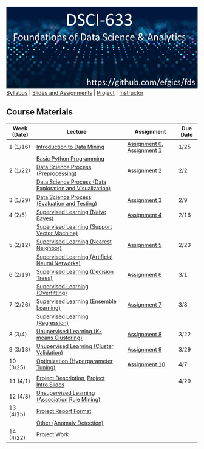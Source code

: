 [<img width=900 src="../img/title.png?raw=yes">](../README.md)   
[Syllabus](../README.md) |
[Slides and Assignments](README.md) |
[Project](project.md) |
[Instructor](https://www.rit.edu/directory/efgics-erik-golen) 

## Course Materials

| Week (Date)  | Lecture                                                                                                                                                               || Assignment                                                                                                                                                               | Due Date |
|-------|-----------------------------------------------------------------------------------------------------------------------------------------------------------------------|-----------|--------------------------------------------------------------------------------------------------------------------------------------------------------------------------|----------|
| 1 (1/16) | [Introduction to Data Mining](https://docs.google.com/presentation/d/1yzv_qiIDe993ohLCqh-xQA3FJjlerdqm/edit?usp=drive_link&ouid=114469780150035742822&rtpof=true&sd=true)                                   |           | [Assignment 0](assignment0.md), [Assignment 1](assignment1.md) | 1/25    |
|  | [Basic Python Programming](https://docs.google.com/presentation/d/1RQ0SybKmNK47UkK2enQ_OpIWSn8IKKz_/edit?usp=drive_link&ouid=114469780150035742822&rtpof=true&sd=true)                                      |           |                                                                                                                                                                          |          |
| 2 (1/22) | [Data Science Process (Preprocessing)](https://docs.google.com/presentation/d/1ORnlrADoiCs6WltlsIsPBYZ3xCFoXm89/edit?usp=sharing&ouid=114469780150035742822&rtpof=true&sd=true)                          |           | [Assignment 2](assignment2.md)                                                                                      | 2/2    |
|  | [Data Science Process (Data Exploration and Visualization)](https://docs.google.com/presentation/d/12W7ofjtMrrtlsbnqj0l-5FvXEEGIdPU_/edit?usp=sharing&ouid=114469780150035742822&rtpof=true&sd=true) |          |                                                                                                                                                                          |         |
| 3 (1/29) | [Data Science Process (Evaluation and Testing)](https://docs.google.com/presentation/d/1g3LqLAIx9jxI9mu7M1qX4RQOjgQ-TjHJ/edit?usp=sharing&ouid=114469780150035742822&rtpof=true&sd=true)                             |           | [Assignment 3](assignment3.md)                                                                                      |2/9     |
| 4 (2/5) | [Supervised Learning (Naive Bayes)](https://docs.google.com/presentation/d/1OyAt77vwD4wPNhbXd9CfkFFcgH7-2sAG/edit?usp=sharing&ouid=114469780150035742822&rtpof=true&sd=true)                             |           | [Assignment 4](assignment4.md)                                                                                      |2/16     |
|  | [Supervised Learning (Support Vector Machine)](https://docs.google.com/presentation/d/1v_cYXThOA4I0NCmSt9vE83ln4xrc0WFm/edit?usp=sharing&ouid=114469780150035742822&rtpof=true&sd=true)                  |           |                                                                                                                                                                          |          |
| 5 (2/12) | [Supervised Learning (Nearest Neighbor)](https://docs.google.com/presentation/d/1_mGGAwf4MNikmd7edsQM-aBXTwwk3YBP/edit?usp=sharing&ouid=114469780150035742822&rtpof=true&sd=true)                        |           | [Assignment 5](assignment5.md)                                                                                      |2/23     |
| | [Supervised Learning (Artificial Neural Networks)](https://docs.google.com/presentation/d/1bx3dDfyasm6uzPyvaRHJ8WFXJCnj8J69/edit?usp=sharing&ouid=114469780150035742822&rtpof=true&sd=true)              |           |                                                                                                                                                                          |          |
| 6 (2/19) | [Supervised Learning (Decision Trees)](https://docs.google.com/presentation/d/1-xsTdWBCMWzmIlq5vCpmPff6lgyj5a0a/edit?usp=sharing&ouid=114469780150035742822&rtpof=true&sd=true)                          |           | [Assignment 6](assignment6.md)                                                                                      |3/1     |
|  | [Supervised Learning (Overfitting)](https://docs.google.com/presentation/d/1WRxAw5es8LCSkKjfKLyswuUEn6DQ7prD/edit?usp=sharing&ouid=114469780150035742822&rtpof=true&sd=true)                             |           |                                                                                                                                                                          |          |
| 7 (2/26) | [Supervised Learning (Ensemble Learning)](https://docs.google.com/presentation/d/1LtBtP576NELE9r0HmYi-lD78ZWWJp-cu/edit?usp=sharing&ouid=114469780150035742822&rtpof=true&sd=true)                       |           | [Assignment 7](assignment7.md)                                                                                      |3/8     |
| | [Supervised Learning (Regression)](https://docs.google.com/presentation/d/1JSRDdCwgNCivB67U0BVpoQrflv6lG-Zi/edit?usp=sharing&ouid=114469780150035742822&rtpof=true&sd=true)                              |           |                                                                                                                                                                          |          |
| 8 (3/4) | [Unupervised Learning (K-means Clustering)](https://docs.google.com/presentation/d/1f_9UmfE-wJ4H37ARHZW6IkUJA2CJ6JE_/edit?usp=sharing&ouid=114469780150035742822&rtpof=true&sd=true)                     |           | [Assignment 8](assignment8.md)                                                                                      |3/22     |                                                                     |          |
| 9 (3/18) | [Unupervised Learning (Cluster Validation)](https://docs.google.com/presentation/d/1JIDtQf09hctPaOHEYRum0ZC1wF9oBeiP/edit?usp=sharing&ouid=114469780150035742822&rtpof=true&sd=true)                    |           | [Assignment 9](assignment9.md)                                                                                      |3/29     |
| 10 (3/25) | [Optimization (Hyperparameter Tuning)](https://docs.google.com/presentation/d/1y8I_xXMsSFQwn9psz-VNgbA2pYiCfg6n/edit?usp=sharing&ouid=114469780150035742822&rtpof=true&sd=true)                                  |           | [Assignment 10](assignment10.md) |4/7     |                                                                                         
|           |
| 11 (4/1) | [Project Description](project.md), [Project Intro Slides](https://docs.google.com/presentation/d/1PHrD5fLrtflLEowQq1BxV375xF3jQEIg/edit?usp=sharing&ouid=114469780150035742822&rtpof=true&sd=true)                              |           |                                                                                                                                                                          |4/29          |
| 12 (4/8) | [Unsupervised Learning (Association Rule Mining)](https://docs.google.com/presentation/d/18pvVzM1orG-KL67OxIKA-l2CJiQt3i8u/edit?usp=sharing&ouid=114469780150035742822&rtpof=true&sd=true)                                |           |                                                                                                                                                                          |          |
| 13 (4/15) | [Project Report Format]()                                     |           |                                                   |   |
|  | [Other (Anomaly Detection)]()                              |           |                                                                                                                                                                          |          |
| 14 (4/22) | Project Work                                               |           |                                                                                                                                                             |          |
